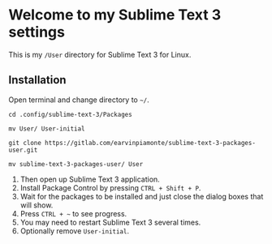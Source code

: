 # Welcome to my Sublime Text 3 settings

This is my `/User` directory for Sublime Text 3 for Linux.

## Installation
Open terminal and change directory to `~/`.
```
cd .config/sublime-text-3/Packages
```
```
mv User/ User-initial
```
```
git clone https://gitlab.com/earvinpiamonte/sublime-text-3-packages-user.git
```
```
mv sublime-text-3-packages-user/ User
```
1. Then open up Sublime Text 3 application.
2. Install Package Control by pressing `CTRL + Shift + P`.
3. Wait for the packages to be installed and just close the dialog boxes that will show.
4. Press `CTRL + ~` to see progress.
5. You may need to restart Sublime Text 3 several times.
6. Optionally remove `User-initial`.
